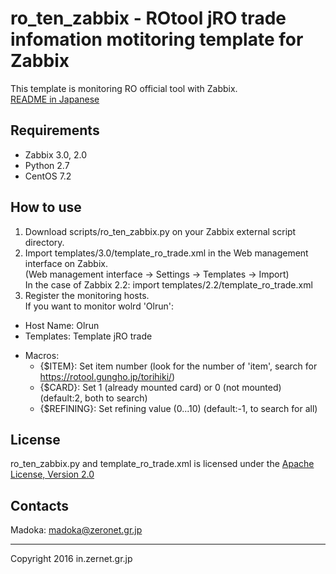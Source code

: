 # ro_ten_zabbix - ROtool jRO trade infomation motitoring template for Zabbix
This template is monitoring RO official tool with Zabbix.  
[README in Japanese](https://github.com/miyo-kzz/ro_ten_zabbix/blob/master/README.ja.md)

## Requirements
* Zabbix 3.0, 2.0
* Python 2.7
* CentOS 7.2

## How to use
1. Download scripts/ro_ten_zabbix.py on your Zabbix external script directory.
2. Import templates/3.0/template_ro_trade.xml in the Web management interface on Zabbix.  
(Web management interface -> Settings -> Templates -> Import)  
In the case of Zabbix 2.2: import templates/2.2/template_ro_trade.xml
3. Register the monitoring hosts.  
If you want to monitor wolrd 'Olrun':
  * Host Name: Olrun
  * Templates: Template jRO trade
  - Macros:
    * {$ITEM}: Set item number (look for the number of 'item', search for https://rotool.gungho.jp/torihiki/)
    * {$CARD}: Set 1 (already mounted card) or 0 (not mounted) (default:2, both to search)
    * {$REFINING}: Set refining value (0...10) (default:-1, to search for all)

## License
ro_ten_zabbix.py and template_ro_trade.xml is licensed under the [Apache License, Version 2.0](https://www.apache.org/licenses/LICENSE-2.0.txt)

## Contacts
Madoka: madoka@zeronet.gr.jp

---
Copyright 2016 in.zernet.gr.jp

